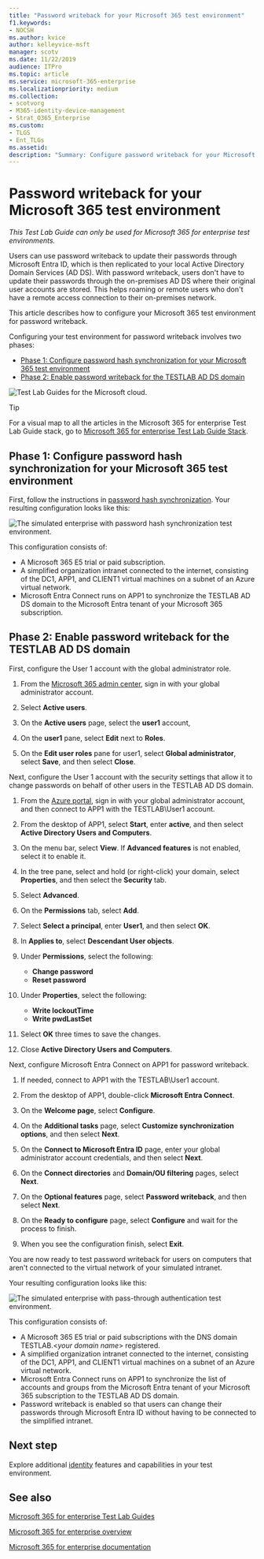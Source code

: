 ```yaml
---
title: "Password writeback for your Microsoft 365 test environment"
f1.keywords:
- NOCSH
ms.author: kvice
author: kelleyvice-msft
manager: scotv
ms.date: 11/22/2019
audience: ITPro
ms.topic: article
ms.service: microsoft-365-enterprise
ms.localizationpriority: medium
ms.collection: 
- scotvorg
- M365-identity-device-management
- Strat_O365_Enterprise
ms.custom: 
- TLGS
- Ent_TLGs
ms.assetid: 
description: "Summary: Configure password writeback for your Microsoft 365 test environment."
---
```


# Password writeback for your Microsoft 365 test environment

*This Test Lab Guide can only be used for Microsoft 365 for enterprise test environments.*

Users can use password writeback to update their passwords through Microsoft Entra ID, which is then replicated to your local Active Directory Domain Services (AD DS). With password writeback, users don't have to update their passwords through the on-premises AD DS where their original user accounts are stored. This helps roaming or remote users who don't have a remote access connection to their on-premises network.

This article describes how to configure your Microsoft 365 test environment for password writeback.

Configuring your test environment for password writeback involves two phases:
- [Phase 1: Configure password hash synchronization for your Microsoft 365 test environment](#phase-1-configure-password-hash-synchronization-for-your-microsoft-365-test-environment)
- [Phase 2: Enable password writeback for the TESTLAB AD DS domain](#phase-2-enable-password-writeback-for-the-testlab-ad-ds-domain)
  
![Test Lab Guides for the Microsoft cloud.](../media/m365-enterprise-test-lab-guides/cloud-tlg-icon.png) 
    
> [!TIP]
> For a visual map to all the articles in the Microsoft 365 for enterprise Test Lab Guide stack, go to [Microsoft 365 for enterprise Test Lab Guide Stack](https://download.microsoft.com/download/5/e/4/5e43a139-09c5-4700-b846-e468444bc557/Microsoft365EnterpriseTLGStack.pdf).

## Phase 1: Configure password hash synchronization for your Microsoft 365 test environment

First, follow the instructions in [password hash synchronization](password-hash-sync-m365-ent-test-environment.md). Your resulting configuration looks like this:
  
![The simulated enterprise with password hash synchronization test environment.](../media/pass-through-auth-m365-ent-test-environment/Phase1.png)
  
This configuration consists of:
  
- A Microsoft 365 E5 trial or paid subscription.
- A simplified organization intranet connected to the internet, consisting of the DC1, APP1, and CLIENT1 virtual machines on a subnet of an Azure virtual network.
- Microsoft Entra Connect runs on APP1 to synchronize the TESTLAB AD DS domain to the Microsoft Entra tenant of your Microsoft 365 subscription.

## Phase 2: Enable password writeback for the TESTLAB AD DS domain

First, configure the User 1 account with the global administrator role.

1. From the [Microsoft 365 admin center](https://portal.microsoft.com), sign in with your global administrator account.

2. Select **Active users**.
 
3. On the **Active users** page, select the **user1** account,

4. On the **user1** pane, select **Edit** next to **Roles**.

5. On the **Edit user roles** pane for user1, select **Global administrator**, select **Save**, and then select **Close**.

Next, configure the User 1 account with the security settings that allow it to change passwords on behalf of other users in the TESTLAB AD DS domain.

1. From the [Azure portal](https://portal.azure.com), sign in with your global administrator account, and then connect to APP1 with the TESTLAB\User1 account.

2. From the desktop of APP1, select **Start**, enter **active**, and then select **Active Directory Users and Computers**.

3. On the menu bar, select **View**. If **Advanced features** is not enabled, select it to enable it.

4. In the tree pane, select and hold (or right-click) your domain, select **Properties**, and then select the **Security** tab.

5. Select **Advanced**.

6. On the **Permissions** tab, select **Add**.

7. Select **Select a principal**, enter **User1**, and then select **OK**.

8. In **Applies to**, select **Descendant User objects**.

9. Under **Permissions**, select the following:

    - **Change password**
    - **Reset password**

10. Under **Properties**, select the following:
    - **Write lockoutTime**
    - **Write pwdLastSet**

11. Select **OK** three times to save the changes.

12. Close **Active Directory Users and Computers**.

Next, configure Microsoft Entra Connect on APP1 for password writeback.

1. If needed, connect to APP1 with the TESTLAB\User1 account.

2. From the desktop of APP1, double-click **Microsoft Entra Connect**.

3. On the **Welcome page**, select **Configure**.

4. On the **Additional tasks** page, select **Customize synchronization options**, and then select **Next**.

5. On the **Connect to Microsoft Entra ID** page, enter your global administrator account credentials, and then select **Next**.

6. On the **Connect directories** and **Domain/OU filtering** pages, select **Next**.

7. On the **Optional features** page, select **Password writeback**, and then select **Next**.

8. On the **Ready to configure** page, select **Configure** and wait for the process to finish.

9. When you see the configuration finish, select **Exit**.

You are now ready to test password writeback for users on computers that aren't connected to the virtual network of your simulated intranet.

Your resulting configuration looks like this:

![The simulated enterprise with pass-through authentication test environment.](../media/pass-through-auth-m365-ent-test-environment/Phase1.png)

This configuration consists of:

- A Microsoft 365 E5 trial or paid subscriptions with the DNS domain TESTLAB.\<*your domain name*> registered.
- A simplified organization intranet connected to the internet, consisting of the DC1, APP1, and CLIENT1 virtual machines on a subnet of an Azure virtual network.
- Microsoft Entra Connect runs on APP1 to synchronize the list of accounts and groups from the Microsoft Entra tenant of your Microsoft 365 subscription to the TESTLAB AD DS domain.
- Password writeback is enabled so that users can change their passwords through Microsoft Entra ID without having to be connected to the simplified intranet.

## Next step

Explore additional [identity](m365-enterprise-test-lab-guides.md#identity) features and capabilities in your test environment.

## See also

[Microsoft 365 for enterprise Test Lab Guides](m365-enterprise-test-lab-guides.md)

[Microsoft 365 for enterprise overview](microsoft-365-overview.md)

[Microsoft 365 for enterprise documentation](/microsoft-365-enterprise/)
